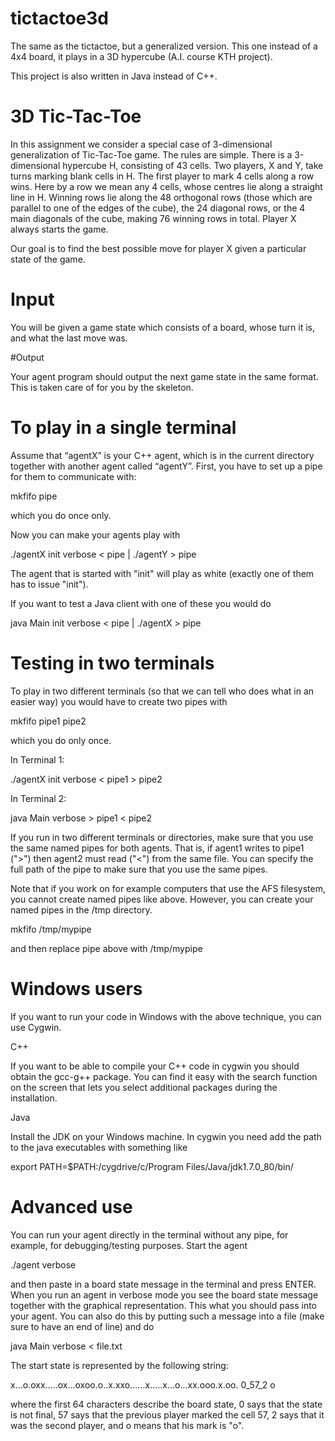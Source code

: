 # tictactoe3d
The same as the tictactoe, but a generalized version. This one instead of a 4x4 board, it plays in a 3D hypercube (A.I. course KTH project).

This project is also written in Java instead of C++.

# 3D Tic-Tac-Toe

In this assignment we consider a special case of 3-dimensional generalization of Tic-Tac-Toe game. The rules are simple. There is a 3-dimensional hypercube H, consisting of 43 cells. Two players, X and Y, take turns marking blank cells in H. The first player to mark 4 cells along a row wins. Here by a row we mean any 4 cells, whose centres lie along a straight line in H. Winning rows lie along the 48 orthogonal rows (those which are parallel to one of the edges of the cube), the 24 diagonal rows, or the 4 main diagonals of the cube, making 76 winning rows in total. Player X always starts the game.

Our goal is to find the best possible move for player X given a particular state of the game.

# Input

You will be given a game state which consists of a board, whose turn it is, and what the last move was.

#Output

Your agent program should output the next game state in the same format. This is taken care of for you by the skeleton.

# To play in a single terminal

Assume that “agentX” is your C++ agent, which is in the current directory together with another agent called “agentY”. First, you have to set up a pipe for them to communicate with:

mkfifo pipe

which you do once only.

Now you can make your agents play with

./agentX init verbose < pipe | ./agentY > pipe

The agent that is started with "init" will play as white (exactly one of them has to issue "init").

If you want to test a Java client with one of these you would do

java Main init verbose < pipe | ./agentX > pipe

# Testing in two terminals

To play in two different terminals (so that we can tell who does what in an easier way) you would have to create two pipes with

mkfifo pipe1 pipe2

which you do only once.

In Terminal 1:

./agentX init verbose < pipe1 > pipe2

In Terminal 2:

java Main verbose > pipe1 < pipe2

If you run in two different terminals or directories, make sure that you use the same named pipes for both agents. That is, if agent1 writes to pipe1 (">") then agent2 must read ("<") from the same file. You can specify the full path of the pipe to make sure that you use the same pipes.

Note that if you work on for example computers that use the AFS filesystem, you cannot create named pipes like above. However, you can create your named pipes in the /tmp directory.

mkfifo /tmp/mypipe

and then replace pipe above with /tmp/mypipe

# Windows users

If you want to run your code in Windows with the above technique, you can use Cygwin.

C++

If you want to be able to compile your C++ code in cygwin you should obtain the gcc-g++ package. You can find it easy with the search function on the screen that lets you select additional packages during the installation.

Java

Install the JDK on your Windows machine. In cygwin you need add the path to the java executables with something like

export PATH=\$PATH:/cygdrive/c/Program Files/Java/jdk1.7.0\_80/bin/

# Advanced use

You can run your agent directly in the terminal without any pipe, for example, for debugging/testing purposes. Start the agent

./agent verbose

and then paste in a board state message in the terminal and press ENTER. When you run an agent in verbose mode you see the board state message together with the graphical representation. This what you should pass into your agent. You can also do this by putting such a message into a file (make sure to have an end of line) and do

java Main verbose < file.txt

The start state is represented by the following string:

 x...o.oxx.....ox...oxoo.o..x.xxo......x.....x...o...xx.ooo.x.oo. 0_57_2 o

where the first 64 characters describe the board state, 0 says that the state is not final, 57 says that the previous player marked the cell 57, 2 says that it was the second player, and o means that his mark is "o".
